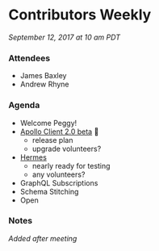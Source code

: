 # Contributors Weekly

*September 12, 2017 at 10 am PDT*

### Attendees
- James Baxley
- Andrew Rhyne

### Agenda
- Welcome Peggy!
- [Apollo Client 2.0 beta](https://github.com/apollographql/apollo-client/pull/1941) :tada:
  - release plan
  - upgrade volunteers?
- [Hermes](https://github.com/convoyinc/apollo-cache-hermes/pull/130)
  - nearly ready for testing
  - any volunteers?
- GraphQL Subscriptions
- Schema Stitching
- Open

### Notes
*Added after meeting*
